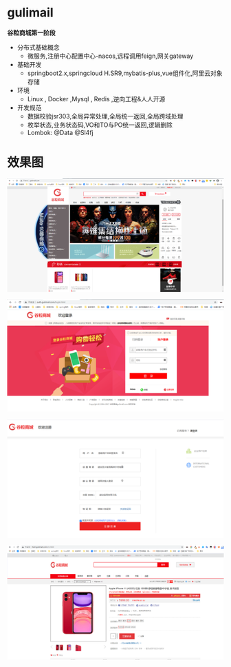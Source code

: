 # gulimail
**谷粒商城第一阶段**
 - 分布式基础概念
    - 微服务,注册中心配置中心-nacos,远程调用feign,网关gateway
 - 基础开发
    - springboot2.x,springcloud H.SR9,mybatis-plus,vue组件化,阿里云对象存储
 - 环境
    - Linux , Docker ,Mysql , Redis ,逆向工程&人人开源
- 开发规范
    - 数据校验jsr303,全局异常处理,全局统一返回,全局跨域处理
    - 枚举状态,业务状态码,VO和TO与PO统一返回,逻辑删除
    - Lombok: @Data @Sl4fj

# 效果图
![Alt text](https://github.com/zhaoguangxiao/gulimail/blob/master/%E5%BE%AE%E4%BF%A1%E5%9B%BE%E7%89%87_20210319105018.png)

![Alt text](https://github.com/zhaoguangxiao/gulimail/blob/master/%E5%BE%AE%E4%BF%A1%E5%9B%BE%E7%89%87_20210319105025.png)

![Alt text](https://github.com/zhaoguangxiao/gulimail/blob/master/%E5%BE%AE%E4%BF%A1%E5%9B%BE%E7%89%87_20210319105032.png)

![Alt text](https://github.com/zhaoguangxiao/gulimail/blob/master/%E5%BE%AE%E4%BF%A1%E5%9B%BE%E7%89%87_20210319105038.png)
